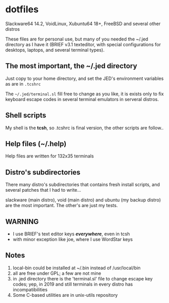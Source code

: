 # dotfiles

Slackware64 14.2, VoidLinux, Xubuntu64 18+, FreeBSD and several other distros

These files are for personal use, but many of you needed the ~/.jed directory as I have it (BRIEF v3.1 texteditor, with special configurations for desktops, laptops, and several terminal types).

## The most important, the ~/.jed directory
Just copy to your home directory, and set the JED's environment variables as are in `.tcshrc`

The `~/.jed/terminal.sl` fill free to change as you like, it is exists only to fix keyboard escape codes in several terminal emulators in serveral distros.

## Shell scripts
My shell is the **tcsh**, so .tcshrc is final version, the other scripts are follow..

## Help files (~/.help)
Help files are written for 132x35 terminals

## Distro's subdirectories
There many distro's subdirectories that contains fresh install scripts, and several patches that I had to write...

slackware (main distro), void (main distro) and ubuntu (my backup distro) are the most important.
The other's are just my tests.

## WARNING

* I use BRIEF's text editor keys ***everywhere***, even in tcsh
* with minor exception like joe, where I use WordStar keys

## Notes
1. local-bin could be installed at ~/.bin instead of /usr/local/bin
2. all are free under GPL; a few are not mine
3. in .jed directory there is the 'terminal.sl' file to change escape key codes;
	yep, in 2019 and still terminals in every distro has incompatibilities
4. Some C-based utilities are in unix-utils repository
